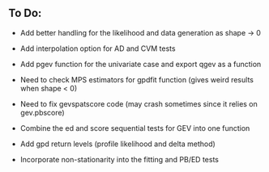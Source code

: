 ## **To Do:** ##

* Add better handling for the likelihood and data generation as shape -> 0

* Add interpolation option for AD and CVM tests

* Add pgev function for the univariate case and export qgev as a function

* Need to check MPS estimators for gpdfit function (gives weird results when shape < 0)

* Need to fix gevspatscore code (may crash sometimes since it relies on gev.pbscore)

* Combine the ed and score sequential tests for GEV into one function

* Add gpd return levels (profile likelihood and delta method)

* Incorporate non-stationarity into the fitting and PB/ED tests